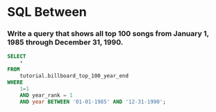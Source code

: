 # SQL Between

### Write a query that shows all top 100 songs from January 1, 1985 through December 31, 1990.
```sql
SELECT
    *
FROM
    tutorial.billboard_top_100_year_end
WHERE
    1=1
    AND year_rank = 1
    AND year BETWEEN '01-01-1985' AND '12-31-1990';
```